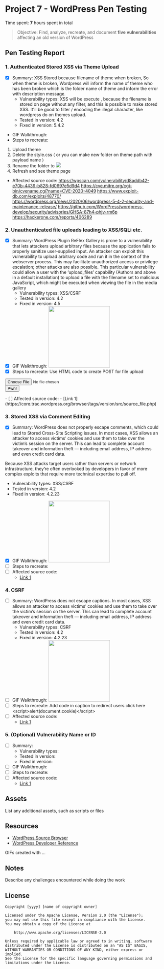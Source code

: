 # Project 7 - WordPress Pen Testing

Time spent: **7** hours spent in total

> Objective: Find, analyze, recreate, and document **five vulnerabilities** affecting an old version of WordPress

## Pen Testing Report

### 1. Authenticated Stored XSS via Theme Upload

- [x] Summary: XSS Stored because filename of theme when broken, So when theme is broken, Wordpress will inform the name of theme who has been broken which is the folder name of theme and inform the error with description message.
  - Vulnerability types: XSS will be execute , because the filename is stored on page without any filter, and this is possible to make stored XSS. It'll be good to filter / encoding the illegal character, like wordpress do on themes upload.
  - Tested in version: 4.2
  - Fixed in version: 5.4.2
- GIF Walkthrough: 
- Steps to recreate: 
1. Upload theme
2. Delete the style.css ( or you can make new folder on theme path with payload name )
3. Rename the folder to <img src=x onerror=alert(1)>
4. Refresh and see theme page
- Affected source code:
 https://wpscan.com/vulnerability/d8addb42-e70b-4439-b828-fd0697e5d9d4
 https://cve.mitre.org/cgi-bin/cvename.cgi?name=CVE-2020-4049
 https://www.exploit-db.com/exploits/48770/
 https://wordpress.org/news/2020/06/wordpress-5-4-2-security-and-maintenance-release/
 https://github.com/WordPress/wordpress-develop/security/advisories/GHSA-87h4-phjv-rm6p
 https://hackerone.com/reports/406289

  
### 2. Unauthenticated file uploads leading to XSS/SQLi etc.

- [x] Summary: WordPress Plugin ReFlex Gallery is prone to a vulnerability that lets attackers upload arbitrary files because the application fails to properly sanitize user-supplied input. An attacker can exploit this vulnerability to upload arbitrary code and run it in the context of the webserver process. This may facilitate unauthorized access or privilege escalation; other attacks are also possible. 
This particular vulnerability could allow a user with the ‘upload_files’ capability (Authors and above in a default installation) to upload a file with the filename set to malicious JavaScript, which might be executed when viewing the file in the media gallery
  - Vulnerability types: XSS/CSRF
  - Tested in version: 4.2
  - Fixed in version: 4.5
- [x] GIF Walkthrough: <img src="http://g.recordit.co/JDBmWQHoJ6.gif" width=200><br>
- [x] Steps to recreate: Use HTML code to create POST for file upload
<form method="POST" action="http://127.0.0.1:1337/wordpress/wp-content/plugins/reflex-gallery/admin/scripts/FileUploader/php.php?Year=2015&Month=03" enctype="multipart/form-data" >
    <input type="file" name="qqfile"><br>
    <input type="submit" name="Submit" value="Pwn!">
</form>
- [ ] Affected source code:
  - [Link 1](https://core.trac.wordpress.org/browser/tags/version/src/source_file.php)

### 3. Stored XSS via Comment Editing

- [x] Summary: WordPress does not properly escape comments, which could lead to Stored Cross-Site Scripting issues.
In most cases, XSS allows an attacker to access victims’ cookies and use them to take over the victim’s session on the server. This can lead to complete account takeover and information theft — including email address, IP address and even credit card data.

Because XSS attacks target users rather than servers or network infrastructure, they’re often overlooked by developers in favor of more complex exploits that require more technical expertise to pull off.
  - Vulnerability types: XSS/CSRF
  - Tested in version: 4.2
  - Fixed in version: 4.2.23
- [x] GIF Walkthrough: <img src="http://g.recordit.co/6d6ubblcn1.gif" width=200><br>
- [ ] Steps to recreate: 
- [ ] Affected source code:
  - [Link 1](https://core.trac.wordpress.org/browser/tags/version/src/source_file.php)

### 4. CSRF

- [ ] Summary: WordPress does not escape captions.
In most cases, XSS allows an attacker to access victims’ cookies and use them to take over the victim’s session on the server. This can lead to complete account takeover and information theft — including email address, IP address and even credit card data.
  - Vulnerability types: CSRF
  - Tested in version: 4.2
  - Fixed in version: 4.2.23
- [ ] GIF Walkthrough: <img src="http://g.recordit.co/LsqLd9mG0u.gif" width=200><br>
- [ ] Steps to recreate: Add code in caption to redirect users
<span style="font-weight: 400;">click here &lt;script&gt;alert(document.cookie)&lt;/script&gt;</span>
- [ ] Affected source code:
  - [Link 1](https://core.trac.wordpress.org/browser/tags/version/src/source_file.php)

### 5. (Optional) Vulnerability Name or ID

- [ ] Summary: 
  - Vulnerability types:
  - Tested in version:
  - Fixed in version: 
- [ ] GIF Walkthrough: 
- [ ] Steps to recreate: 
- [ ] Affected source code:
  - [Link 1](https://core.trac.wordpress.org/browser/tags/version/src/source_file.php) 

## Assets

List any additional assets, such as scripts or files

## Resources

- [WordPress Source Browser](https://core.trac.wordpress.org/browser/)
- [WordPress Developer Reference](https://developer.wordpress.org/reference/)

GIFs created with  ...
<!-- Recommended GIF Tools:
[Kap](https://getkap.co/) for macOS
[ScreenToGif](https://www.screentogif.com/) for Windows
[peek](https://github.com/phw/peek) for Linux. -->

## Notes

Describe any challenges encountered while doing the work

## License

    Copyright [yyyy] [name of copyright owner]

    Licensed under the Apache License, Version 2.0 (the "License");
    you may not use this file except in compliance with the License.
    You may obtain a copy of the License at

        http://www.apache.org/licenses/LICENSE-2.0

    Unless required by applicable law or agreed to in writing, software
    distributed under the License is distributed on an "AS IS" BASIS,
    WITHOUT WARRANTIES OR CONDITIONS OF ANY KIND, either express or implied.
    See the License for the specific language governing permissions and
    limitations under the License.

